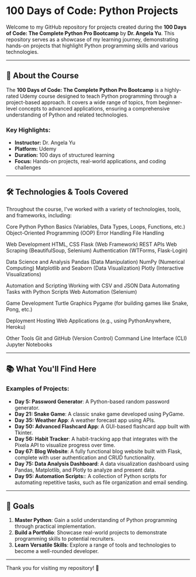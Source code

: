 # 100 Days of Code: Python Projects

Welcome to my GitHub repository for projects created during the **100 Days of Code: The Complete Python Pro Bootcamp** by **Dr. Angela Yu**. This repository serves as a showcase of my learning journey, demonstrating hands-on projects that highlight Python programming skills and various technologies.

---

## 🌟 About the Course

The **100 Days of Code: The Complete Python Pro Bootcamp** is a highly-rated Udemy course designed to teach Python programming through a project-based approach. It covers a wide range of topics, from beginner-level concepts to advanced applications, ensuring a comprehensive understanding of Python and related technologies.

### Key Highlights:
- **Instructor:** Dr. Angela Yu
- **Platform:** Udemy
- **Duration:** 100 days of structured learning
- **Focus:** Hands-on projects, real-world applications, and coding challenges

---

## 🛠️ Technologies & Tools Covered

Throughout the course, I've worked with a variety of technologies, tools, and frameworks, including:

Core Python
Python Basics (Variables, Data Types, Loops, Functions, etc.)
Object-Oriented Programming (OOP)
Error Handling
File Handling

Web Development
HTML, CSS
Flask (Web Framework)
REST APIs
Web Scraping (BeautifulSoup, Selenium)
Authentication (WTForms, Flask-Login)

Data Science and Analysis
Pandas (Data Manipulation)
NumPy (Numerical Computing)
Matplotlib and Seaborn (Data Visualization)
Plotly (Interactive Visualizations)

Automation and Scripting
Working with CSV and JSON Data
Automating Tasks with Python Scripts
Web Automation (Selenium)

Game Development
Turtle Graphics
Pygame (for building games like Snake, Pong, etc.)

Deployment
Hosting Web Applications (e.g., using PythonAnywhere, Heroku)

Other Tools
Git and GitHub (Version Control)
Command Line Interface (CLI)
Jupyter Notebooks

---

## 📚 What You'll Find Here

### Examples of Projects:
- **Day 5: Password Generator**: A Python-based random password generator.
- **Day 21: Snake Game**: A classic snake game developed using PyGame.
- **Day 35: Weather App**: A weather forecast app using APIs.
- **Day 50: Advanced Flashcard App**: A GUI-based flashcard app built with Tkinter.
- **Day 56: Habit Tracker**: A habit-tracking app that integrates with the Pixela API to visualize progress over time.
- **Day 67: Blog Website**:  A fully functional blog website built with Flask, complete with user authentication and CRUD functionality.
- **Day 75: Data Analysis Dashboard**:  A data visualization dashboard using Pandas, Matplotlib, and Plotly to analyze and present data.
- **Day 95: Automation Scripts:**:  A collection of Python scripts for automating repetitive tasks, such as file organization and email sending.

---

## 🎯 Goals

1. **Master Python**: Gain a solid understanding of Python programming through practical implementation.
2. **Build a Portfolio**: Showcase real-world projects to demonstrate programming skills to potential recruiters.
3. **Learn Versatile Skills**: Explore a range of tools and technologies to become a well-rounded developer.

---

Thank you for visiting my repository! 🚀

